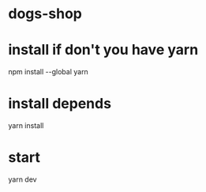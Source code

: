 # dogs-shop

# install if don't you have yarn
npm install --global yarn

# install depends
yarn install

# start
yarn dev
